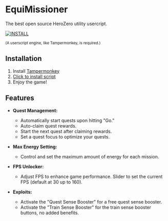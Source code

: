 # EquiMissioner
The best open source HeroZero utility usercript.

[![INSTALL](https://img.shields.io/badge/INSTALL-GREEN?style=for-the-badge)](https://raw.githubusercontent.com/lilyprism/EquiMissioner/refs/heads/main/EquiMissioner.user.js)

<small>(A userscript engine, like Tampermonkey, is required.)</small>

## Installation

1. Install [Tampermonkey](https://tampermonkey.net/)
2. <a href="https://raw.githubusercontent.com/lilyprism/EquiMissioner/refs/heads/main/EquiMissioner.user.js">Click to install script</a>
3. Enjoy the game!

## Features

- **Quest Management:**
  - Automatically start quests upon hitting "Go."
  - Auto-claim quest rewards.
  - Start the next quest after claiming rewards.
  - Set a quest focus to optimize your quests.
  
- **Max Energy Setting:**
  - Control and set the maximum amount of energy for each mission.
  
- **FPS Unlocker:**
  - Adjust FPS to enhance game performance. Slider to set the current FPS (default at 30 up to 160).
  
- **Exploits:**
  - Activate the "Quest Sense Booster" for a free quest sense booster.
  - Activate the "Train Sense Booster" for the train sense booster buttons, no added benefits.
